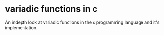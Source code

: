 # variadic functions in c
An indepth look at variadic functions in the c programming language and it's implementation.